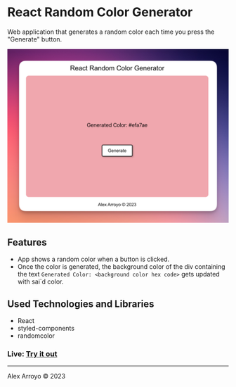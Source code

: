 # React Random Color Generator

Web application that generates a random color each time you press the "Generate" button.

![Screenshot](images/screenshot.png)

## Features

- App shows a random color when a button is clicked.
- Once the color is generated, the background color of the div containing the text `Generated Color: <background color hex code>` gets updated with sai`d color.

## Used Technologies and Libraries

- React
- styled-components
- randomcolor

### Live: [Try it out](https://reactrandomcolorgenerator.netlify.app/)

---

Alex Arroyo © 2023
